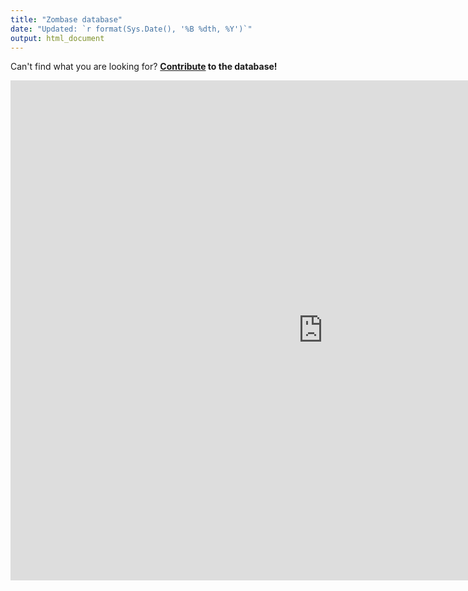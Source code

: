 ```yaml
---
title: "Zombase database"
date: "Updated: `r format(Sys.Date(), '%B %dth, %Y')`"
output: html_document
---
```


Can't find what you are looking for? **[Contribute](https://zombase.netlify.com/contribute/) to the database!**

<div><center><iframe src="https://gongcastro.shinyapps.io/data/" width="1000" height="800" style="border:none"></iframe></center></div>

